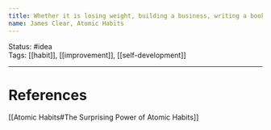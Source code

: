 ```yaml
---
title: Whether it is losing weight, building a business, writing a book, winning a championship, or achieving any other goal, we put pressure on ourselves to make some earth-shattering improvement that everyone will talk about.
name: James Clear, Atomic Habits
---
```


Status: #idea  
Tags: [[habit]], [[improvement]], [[self-development]]

---
# References
[[Atomic Habits#The Surprising Power of Atomic Habits]]